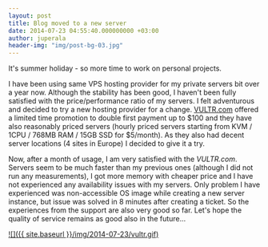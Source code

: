 ```yaml
---
layout: post
title: Blog moved to a new server
date: 2014-07-23 04:55:40.000000000 +03:00
author: juperala
header-img: "img/post-bg-03.jpg"
---
```


It's summer holiday - so more time to work on personal projects.

I have been using same VPS hosting provider for my private servers bit over a year now. Although the stability has been good, I haven't been fully satisfied with the price/performance ratio of my servers. I felt adventurous and decided to try a new hosting provider for a change. [VULTR.com](http://www.vultr.com/?ref=6806944) offered a limited time promotion to double first payment up to $100 and they have also reasonably priced servers (hourly priced servers starting from KVM / 1CPU / 768MB RAM / 15GB SSD for $5/month). As they also had decent server locations (4 sites in Europe) I decided to give it a try.

Now, after a month of usage, I am very satisfied with the *VULTR.com*. Servers seem to be much faster than my previous ones (although I did not run any measurements), I got more memory with cheaper price and I have not experienced any availability issues with my servers. Only problem I have experienced was non-accessible OS image while creating a new server instance, but issue was solved in 8 minutes after creating a ticket. So the experiences from the support are also very good so far. Let's hope the quality of service remains as good also in the future...

[![]({{ site.baseurl }}/img/2014-07-23/vultr.gif)](http://www.vultr.com/?ref=6806944)
